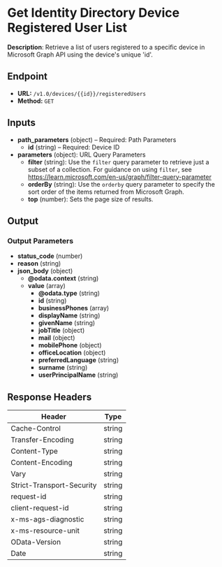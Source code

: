 # Get Identity Directory Device Registered User List

**Description**: Retrieve a list of users registered to a specific device in Microsoft Graph API using the device's unique 'id'.

## Endpoint

- **URL:** `/v1.0/devices/{{id}}/registeredUsers`
- **Method:** `GET`
## Inputs

- **path_parameters** (object) – Required: Path Parameters
  - **id** (string) – Required: Device ID
- **parameters** (object): URL Query Parameters
  - **filter** (string): Use the `filter` query parameter to retrieve just a subset of a collection. For guidance on using `filter`, see https://learn.microsoft.com/en-us/graph/filter-query-parameter
  - **orderBy** (string): Use the `orderby` query parameter to specify the sort order of the items returned from Microsoft Graph.
  - **top** (number): Sets the page size of results.
## Output

### Output Parameters

- **status_code** (number)
- **reason** (string)
- **json_body** (object)
  - **@odata.context** (string)
  - **value** (array)
    - **@odata.type** (string)
    - **id** (string)
    - **businessPhones** (array)
    - **displayName** (string)
    - **givenName** (string)
    - **jobTitle** (object)
    - **mail** (object)
    - **mobilePhone** (object)
    - **officeLocation** (object)
    - **preferredLanguage** (string)
    - **surname** (string)
    - **userPrincipalName** (string)
## Response Headers

| Header | Type |
|--------|------|
| Cache-Control | string |
| Transfer-Encoding | string |
| Content-Type | string |
| Content-Encoding | string |
| Vary | string |
| Strict-Transport-Security | string |
| request-id | string |
| client-request-id | string |
| x-ms-ags-diagnostic | string |
| x-ms-resource-unit | string |
| OData-Version | string |
| Date | string |